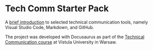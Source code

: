# Tech Comm Starter Pack

A [brief introduction](https://tech-comm-tools.netlify.app/) to  selected technical communication tools, namely Visual Studio Code, Markdown, and GitHub.

The project was developed with Docusaurus as part of the [Technical Communication course](https://www.vistula.edu.pl/kierunki-studiow/kontynuacja-edukacji/studia-podyplomowe/informatyka/komunikacja-techniczna) at Vistula University in Warsaw.
